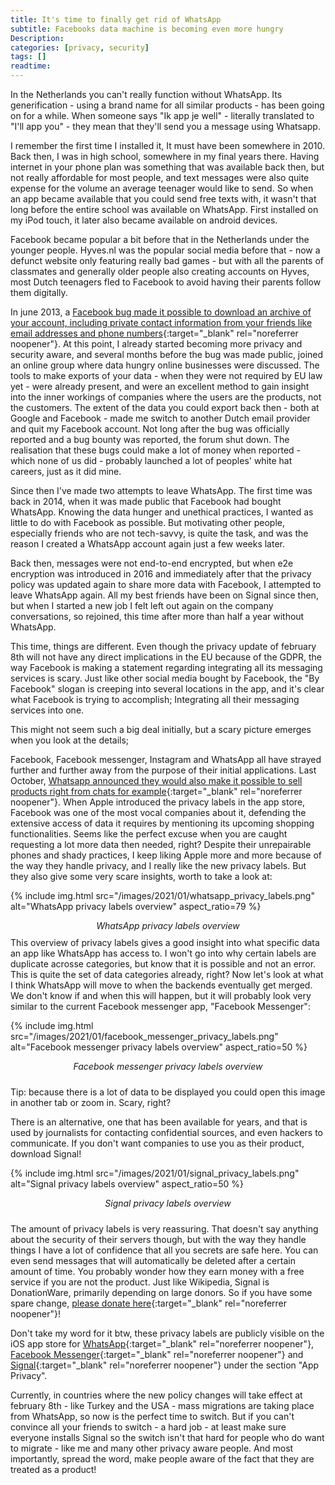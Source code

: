 ```yaml
---
title: It's time to finally get rid of WhatsApp
subtitle: Facebooks data machine is becoming even more hungry
Description:
categories: [privacy, security]
tags: []
readtime: 
---
```


In the Netherlands you can't really function without WhatsApp. Its generification - using a brand name for all similar products - has been going on for a while. When someone says "Ik app je well" - literally translated to "I'll app you" - they mean that they'll send you a message using Whatsapp.

I remember the first time I installed it, It must have been somewhere in 2010. Back then, I was in high school, somewhere in my final years there. Having internet in your phone plan was something that was available back then, but not really affordable for most people, and text messages were also quite expense for the volume an average teenager would like to send. So when an app became available that you could send free texts with, it wasn't that long before the entire school was available on WhatsApp. First installed on my iPod touch, it later also became available on android devices.

Facebook became popular a bit before that in the Netherlands under the younger people. Hyves.nl was the popular social media before that - now a defunct website only featuring really bad games - but with all the parents of classmates and generally older people also creating accounts on Hyves, most Dutch teenagers fled to Facebook to avoid having their parents follow them digitally.

In june 2013, a [Facebook bug made it possible to download an archive of your account, including private contact information from your friends like email addresses and phone numbers](https://www.zdnet.com/article/facebook-bug-exposed-personal-data-of-six-million-accounts/){:target="_blank" rel="noreferrer noopener"}. At this point, I already started becoming more privacy and security aware, and several months before the bug was made public, joined an online group where data hungry online businesses were discussed. The tools to make exports of your data - when they were not required by EU law yet - were already present, and were an excellent method to gain insight into the inner workings of companies where the users are the products, not the customers. The extent of the data you could export back then - both at Google and Facebook - made me switch to another Dutch email provider and quit my Facebook account. Not long after the bug was officially reported and a bug bounty was reported, the forum shut down. The realisation that these bugs could make a lot of money when reported - which none of us did - probably launched a lot of peoples' white hat careers, just as it did mine.

Since then I've made two attempts to leave WhatsApp. The first time was back in 2014, when it was made public that Facebook had bought WhatsApp. Knowing the data hunger and unethical practices, I wanted as little to do with Facebook as possible. But motivating other people, especially friends who are not tech-savvy, is quite the task, and was the reason I created a WhatsApp account again just a few weeks later.

Back then, messages were not end-to-end encrypted, but when e2e encryption was introduced in 2016 and immediately after that the privacy policy was updated again to share more data with Facebook, I attempted to leave WhatsApp again. All my best friends have been on Signal since then, but when I started a new job I felt left out again on the company conversations, so rejoined, this time after more than half a year without WhatsApp.

This time, things are different. Even though the privacy update of february 8th will not have any direct implications in the EU because of the GDPR, the way Facebook is making a statement regarding integrating all its messaging services is scary. Just like other social media bought by Facebook, the "By Facebook" slogan is creeping into several locations in the app, and it's clear what Facebook is trying to accomplish; Integrating all their messaging services into one.

This might not seem such a big deal initially, but a scary picture emerges when you look at the details;

Facebook, Facebook messenger, Instagram and WhatsApp all have strayed further and further away from the purpose of their initial applications. Last October, [Whatsapp announced they would also make it possible to sell products right from chats for example](https://blog.whatsapp.com/shopping-payments-and-customer-service-on-whatsapp){:target="_blank" rel="noreferrer noopener"}. When Apple introduced the privacy labels in the app store, Facebook was one of the most vocal companies about it, defending the extensive access of data it requires by mentioning its upcoming shopping functionalities. Seems like the perfect excuse when you are caught requesting a lot more data then needed, right? Despite their unrepairable phones and shady practices, I keep liking Apple more and more because of the way they handle privacy, and I really like the new privacy labels. But they also give some very scare insights, worth to take a look at:

{% include img.html src="/images/2021/01/whatsapp_privacy_labels.png" alt="WhatsApp privacy labels overview" aspect_ratio=79 %}
<div style="text-align: center; font-style: italic; padding-bottom: 10px;">WhatsApp privacy labels overview</div>
This overview of privacy labels gives a good insight into what specific data an app like WhatsApp has access to. I won't go into why certain labels are duplicate acrosse categories, but know that it is possible and not an error. This is quite the set of data categories already, right? Now let's look at what I think WhatsApp will move to when the backends eventually get merged. We don't know if and when this will happen, but it will probably look very similar to the current Facebook messenger app, "Facebook Messenger":

{% include img.html src="/images/2021/01/facebook_messenger_privacy_labels.png" alt="Facebook messenger privacy labels overview" aspect_ratio=50 %}
<div style="text-align: center; font-style: italic; padding-bottom: 10px;">Facebook messenger privacy labels overview</div>

Tip: because there is a lot of data to be displayed you could open this image in another tab or zoom in. Scary, right?

There is an alternative, one that has been available for years, and that is used by journalists for contacting confidential sources, and even hackers to communicate. If you don't want companies to use you as their product, download Signal!

{% include img.html src="/images/2021/01/signal_privacy_labels.png" alt="Signal privacy labels overview" aspect_ratio=50 %}
<div style="text-align: center; font-style: italic; padding-bottom: 10px;">Signal privacy labels overview</div>

The amount of privacy labels is very reassuring. That doesn't say anything about the security of their servers though, but with the way they handle things I have a lot of confidence that all you secrets are safe here. You can even send messages that will automatically be deleted after a certain amount of time. You probably wonder how they earn money with a free service if you are not the product. Just like Wikipedia, Signal is DonationWare, primarily depending on large donors. So if you have some spare change, [please donate here](https://signal.org/donate/){:target="_blank" rel="noreferrer noopener"}!

Don't take my word for it btw, these privacy labels are publicly visible on the iOS app store for [WhatsApp](https://apps.apple.com/us/app/whatsapp-messenger/id310633997){:target="_blank" rel="noreferrer noopener"}, [Facebook Messenger](https://apps.apple.com/us/app/messenger/id454638411){:target="_blank" rel="noreferrer noopener"} and [Signal](https://apps.apple.com/us/app/signal-private-messenger/id874139669){:target="_blank" rel="noreferrer noopener"} under the section "App Privacy".

Currently, in countries where the new policy changes will take effect at february 8th - like Turkey and the USA - mass migrations are taking place from WhatsApp, so now is the perfect time to switch. But if you can't convince all your friends to switch - a hard job - at least make sure everyone installs Signal so the switch isn't that hard for people who do want to migrate - like me and many other privacy aware people. And most importantly, spread the word, make people aware of the fact that they are treated as a product!
